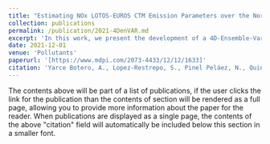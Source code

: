 ```yaml
---
title: "Estimating NOx LOTOS-EUROS CTM Emission Parameters over the Northwest of South America through 4DEnVar TROPOMI NO2 Assimilation"
collection: publications
permalink: /publication/2021-4DenVAR.md
excerpt: 'In this work, we present the development of a 4D-Ensemble-Variational (4DEnVar) data assimilation technique to estimate NO2 top-down emissions using the regional chemical transport model LOTOS-EUROS with the NO2 observations from the TROPOspheric Monitoring Instrument (TROPOMI). The assimilation was performed for a domain in the northwest of South America centered over Colombia, and includes regions in Panama, Venezuela and Ecuador. In the 4DEnVar approach, the implementation of the linearized and adjoint model are avoided by generating an ensemble of model simulations and by using this ensemble to approximate the nonlinear model and observation operator. Emission correction parameters’ locations were defined for positions where the model simulations showed significant discrepancies with the satellite observations. Using the 4DEnVar data assimilation method, optimal emission parameters for the LOTOS-EUROS model were estimated, allowing for corrections in areas where ground observations are unavailable and the region’s emission inventories do not correctly reflect the current emissions activities. The analyzed 4DEnVar concentrations were compared with the ground measurements of one local air quality monitoring network and the data retrieved by the satellite instrument Ozone Monitoring Instrument (OMI). The assimilation had a low impact on NO2 surface concentrations reducing the Mean Fractional Bias from 0.45 to 0.32, primordially enhancing the spatial and temporal variations in the simulated NO2 fields'
date: 2021-12-01
venue: 'Pollutants'
paperurl: '[https://www.mdpi.com/2073-4433/12/12/1633]'
citation: 'Yarce Botero, A., Lopez-Restrepo, S., Pinel Peláez, N., Quintero, O. L., Segers, A., & Heemink, A. W. (2021). Estimating NOx LOTOS-EUROS CTM Emission Parameters over the Northwest of South America through 4DEnVar TROPOMI NO2 Assimilation. Atmosphere, 12(12), 1633.'
---
```


The contents above will be part of a list of publications, if the user clicks the link for the publication than the contents of section will be rendered as a full page, allowing you to provide more information about the paper for the reader. When publications are displayed as a single page, the contents of the above "citation" field will automatically be included below this section in a smaller font.



